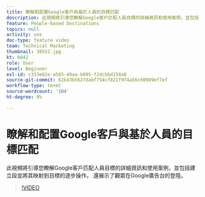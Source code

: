 ```yaml
---
title: 瞭解和配置Google客戶與基於人員的目標匹配
description: 此視頻將引導您瞭解Google客戶匹配人員目標的詳細資訊和使用案例，並包括建立段並將其映射到目標的步驟。 還展示了觀眾在Google廣告台的登陸。
feature: People-based Destinations
topics: null
activity: use
doc-type: feature video
team: Technical Marketing
thumbnail: 38552.jpg
kt: 6042
role: User
level: Beginner
exl-id: c333e02e-a585-49aa-b095-f2dcbbd258a8
source-git-commit: 62b43b5627dabf754cf821f974a56c60989ef7ef
workflow-type: tm+mt
source-wordcount: '104'
ht-degree: 0%

---
```


# 瞭解和配置Google客戶與基於人員的目標匹配

此視頻將引導您瞭解Google客戶匹配人員目標的詳細資訊和使用案例，並包括建立段並將其映射到目標的逐步操作。 還展示了觀眾在Google廣告台的登陸。

>[!VIDEO](https://video.tv.adobe.com/v/38552/?quality=12&learn=on)
